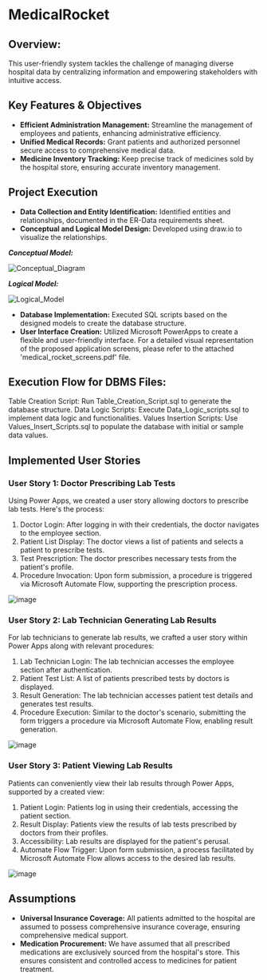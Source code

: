 # MedicalRocket
## Overview:
This user-friendly system tackles the challenge of managing diverse hospital data by centralizing information and empowering stakeholders with intuitive access.

## Key Features & Objectives
- **Efficient Administration Management:** Streamline the management of employees and patients, enhancing administrative efficiency.
- **Unified Medical Records:** Grant patients and authorized personnel secure access to comprehensive medical data.
- **Medicine Inventory Tracking:** Keep precise track of medicines sold by the hospital store, ensuring accurate inventory management.

## Project Execution
- **Data Collection and Entity Identification:** Identified entities and relationships, documented in the ER-Data requirements sheet.
- **Conceptual and Logical Model Design:** Developed using draw.io to visualize the relationships.

***Conceptual Model:***
  
  ![Conceptual_Diagram](https://github.com/doshiharmish/MedicalRocket/assets/16878994/912ce7a9-44cb-4fcf-b824-ccde89aca53d)


  ***Logical Model:***
  
  ![Logical_Model](https://github.com/doshiharmish/MedicalRocket/assets/16878994/71e27217-02a5-4eb7-bd08-285be2a37c85)


  
- **Database Implementation:** Executed SQL scripts based on the designed models to create the database structure.
- **User Interface Creation:** Utilized Microsoft PowerApps to create a flexible and user-friendly interface.  For a detailed visual representation of the proposed application screens, please refer to the attached 'medical_rocket_screens.pdf' file.


## Execution Flow for DBMS Files:
Table Creation Script: Run Table_Creation_Script.sql to generate the database structure.
Data Logic Scripts: Execute Data_Logic_scripts.sql to implement data logic and functionalities.
Values Insertion Scripts: Use Values_Insert_Scripts.sql to populate the database with initial or sample data values.

## Implemented User Stories
### User Story 1: Doctor Prescribing Lab Tests
Using Power Apps, we created a user story allowing doctors to prescribe lab tests. Here's the process:

1. Doctor Login: After logging in with their credentials, the doctor navigates to the employee section.
2. Patient List Display: The doctor views a list of patients and selects a patient to prescribe tests.
3. Test Prescription: The doctor prescribes necessary tests from the patient's profile.
4. Procedure Invocation: Upon form submission, a procedure is triggered via Microsoft Automate Flow, supporting the prescription process.

![image](https://github.com/doshiharmish/MedicalRocket/assets/16878994/55529117-14e1-453d-94f3-a296a193a59a)


### User Story 2: Lab Technician Generating Lab Results
For lab technicians to generate lab results, we crafted a user story within Power Apps along with relevant procedures:
1. Lab Technician Login: The lab technician accesses the employee section after authentication.
2. Patient Test List: A list of patients prescribed tests by doctors is displayed.
3. Result Generation: The lab technician accesses patient test details and generates test results.
4. Procedure Execution: Similar to the doctor's scenario, submitting the form triggers a procedure via Microsoft Automate Flow, enabling result generation.

![image](https://github.com/doshiharmish/MedicalRocket/assets/16878994/7e5ff571-6b48-4371-a5a7-d2177ce0708f)


### User Story 3: Patient Viewing Lab Results
Patients can conveniently view their lab results through Power Apps, supported by a created view:
1. Patient Login: Patients log in using their credentials, accessing the patient section.
2. Result Display: Patients view the results of lab tests prescribed by doctors from their profiles.
3. Accessibility: Lab results are displayed for the patient's perusal.
4. Automate Flow Trigger: Upon form submission, a process facilitated by Microsoft Automate Flow allows access to the desired lab results.


![image](https://github.com/doshiharmish/MedicalRocket/assets/16878994/2702cc6a-3b7e-4670-9503-bbac9cf57602)


## Assumptions
- **Universal Insurance Coverage:** All patients admitted to the hospital are assumed to possess comprehensive insurance coverage, ensuring comprehensive medical support.
- **Medication Procurement:** We have assumed that all prescribed medications are exclusively sourced from the hospital's store. This ensures consistent and controlled access to medicines for patient treatment.
